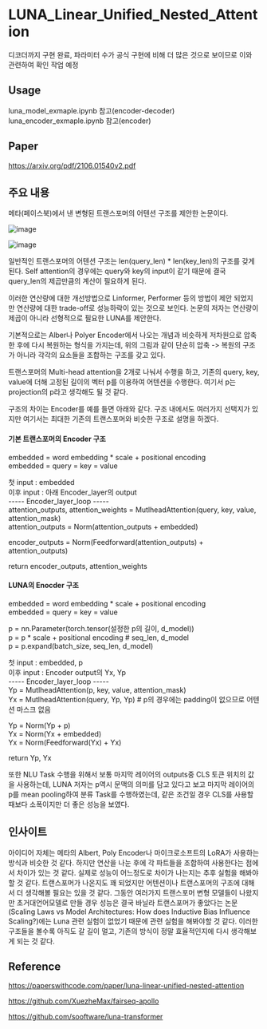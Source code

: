 # LUNA_Linear_Unified_Nested_Attention
디코더까지 구현 완료, 파라미터 수가 공식 구현에 비해 더 많은 것으로 보이므로 이와 관련하여 확인 작업 예정

## Usage
luna_model_exmaple.ipynb 참고(encoder-decoder)   
luna_encoder_exmaple.ipynb 참고(encoder)

## Paper
https://arxiv.org/pdf/2106.01540v2.pdf

## 주요 내용

메타(페이스북)에서 낸 변형된 트랜스포머의 어텐션 구조를 제안한 논문이다.

![image](https://user-images.githubusercontent.com/63130907/200698452-aaa21d9b-04d2-467a-ae53-6913fa199e9a.png)

![image](https://user-images.githubusercontent.com/63130907/200697395-b61f587b-bdb8-484f-8873-b31705b634ca.png)

일반적인 트랜스포머의 어텐션 구조는 len(query_len) * len(key_len)의 구조를 갖게 된다. Self attention의 경우에는 query와 key의 input이 같기 때문에 결국 query_len의 제곱만큼의 계산이 필요하게 된다. 

이러한 연산량에 대한 개선방법으로 Linformer, Performer 등의 방법이 제안 되었지만 연산량에 대한 trade-off로 성능하락이 있는 것으로 보인다. 논문의 저자는 연산량이 제곱이 아니라 선형적으로 필요한 LUNA를 제안한다.

기본적으로는 Alber나 Polyer Encoder에서 나오는 개념과 비슷하게 저차원으로 압축한 후에 다시 복원하는 형식을 가지는데, 위의 그림과 같이 단순히 압축 -> 복원의 구조가 아니라 각각의 요소들을 조합하는 구조를 갖고 있다.

트랜스포머의 Multi-head attention을 2개로 나눠서 수행을 하고, 기존의 query, key, value에 더해 고정된 길이의 벡터 p를 이용하여 어텐션을 수행한다. 여기서 p는 projection의 p라고 생각해도 될 것 같다.

구조의 차이는 Encoder를 예를 들면 아래와 같다.
구조 내에서도 여러가지 선택지가 있지만 여기서는 최대한 기존의 트랜스포머와 비슷한 구조로 설명을 하겠다.

#### 기본 트랜스포머의 Encoder 구조
embedded = word embedding * scale + positional encoding     
embedded = query = key = value   
   
첫 input : embedded   
이후 input : 아래 Encoder_layer의 output   
----- Encoder_layer_loop -----   
attention_outputs, attention_weights = MutlheadAttention(query, key, value, attention_mask)   
attention_outputs = Norm(attention_outputs + embedded)   
   
encoder_outputs = Norm(Feedforward(attention_outputs) + attention_outputs)   

return encoder_outputs, attention_weights   

#### LUNA의 Enocder 구조
embedded = word embedding * scale + positional encoding     
embedded = query = key = value   
   
p = nn.Parameter(torch.tensor(설정한 p의 길이, d_model))   
p = p * scale + positional encoding # seq_len, d_model   
p = p.expand(batch_size, seq_len, d_model)   
   
첫 input : embedded, p   
이후 input : Encoder output의 Yx, Yp   
----- Encoder_layer_loop -----   
Yp = MutlheadAttention(p, key, value, attention_mask)   
Yx = MutlheadAttention(query, Yp, Yp) # p의 경우에는 padding이 없으므로 어텐션 마스크 없음   
    
Yp = Norm(Yp + p)   
Yx = Norm(Yx + embedded)   
Yx = Norm(Feedforward(Yx) + Yx)   

return Yp, Yx

또한 NLU Task 수행을 위해서 보통 마지막 레이어의 outputs중 CLS 토큰 위치의 값을 사용하는데, LUNA 저자는 p역시 문맥의 의미를 담고 있다고 보고 마지막 레이어의 p를 mean pooling하여 분류 Task를 수행하였는데, 같은 조건일 경우 CLS를 사용할 때보다 소폭이지만 더 좋은 성능을 보였다.

## 인사이트

아이디어 자체는 메타의 Albert, Poly Encoder나 마이크로소프트의 LoRA가 사용하는 방식과 비슷한 것 같다. 하지만 연산을 나눈 후에 각 파트들을 조합하여 사용한다는 점에서 차이가 있는 것 같다. 실제로 성능이 어느정도로 차이가 나는지는 추후 실험을 해봐야할 것 같다. 트랜스포머가 나온지도 꽤 되었지만 어텐션이나 트랜스포머의 구조에 대해서 더 생각해볼 필요는 있을 것 같다. 그동안 여러가지 트랜스포머 변형 모델들이 나왔지만 초거대언어모델로 만들 경우 성능은 결국 바닐라 트랜스포머가 좋았다는 논문(Scaling Laws vs Model Architectures: How does Inductive Bias Influence Scaling?)에는 Luna 관련 실험이 없었기 때문에 관련 실험을 해봐야할 것 같다. 이러한 구조들을 볼수록 아직도 갈 길이 멀고, 기존의 방식이 정말 효율적인지에 다시 생각해보게 되는 것 같다.

## Reference
https://paperswithcode.com/paper/luna-linear-unified-nested-attention

https://github.com/XuezheMax/fairseq-apollo

https://github.com/sooftware/luna-transformer
